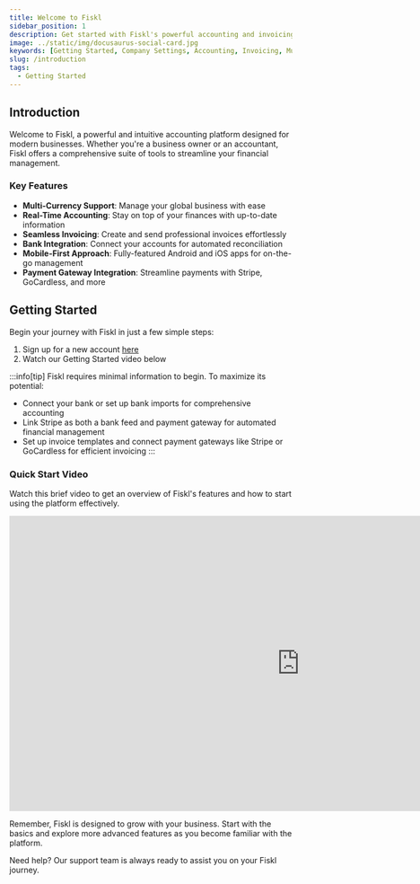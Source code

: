 ```yaml
---
title: Welcome to Fiskl
sidebar_position: 1
description: Get started with Fiskl's powerful accounting and invoicing platform
image: ../static/img/docusaurus-social-card.jpg
keywords: [Getting Started, Company Settings, Accounting, Invoicing, Multi-Currency]
slug: /introduction
tags:
  - Getting Started
---
```


## Introduction

Welcome to Fiskl, a powerful and intuitive accounting platform designed for modern businesses. Whether you're a business owner or an accountant, Fiskl offers a comprehensive suite of tools to streamline your financial management.

### Key Features

- **Multi-Currency Support**: Manage your global business with ease
- **Real-Time Accounting**: Stay on top of your finances with up-to-date information
- **Seamless Invoicing**: Create and send professional invoices effortlessly
- **Bank Integration**: Connect your accounts for automated reconciliation
- **Mobile-First Approach**: Fully-featured Android and iOS apps for on-the-go management
- **Payment Gateway Integration**: Streamline payments with Stripe, GoCardless, and more

## Getting Started

Begin your journey with Fiskl in just a few simple steps:

1. Sign up for a new account [here](https://my.fiskl.com/registration)
2. Watch our Getting Started video below
<!-- 3. Explore the [Getting Started](category/getting-started) guide for detailed instructions -->

:::info[tip]
Fiskl requires minimal information to begin. To maximize its potential:
- Connect your bank or set up bank imports for comprehensive accounting
- Link Stripe as both a bank feed and payment gateway for automated financial management
- Set up invoice templates and connect payment gateways like Stripe or GoCardless for efficient invoicing
:::

### Quick Start Video

Watch this brief video to get an overview of Fiskl's features and how to start using the platform effectively.

<iframe width="1033" height="526" src="https://www.youtube.com/embed/GWr8lyWvo7w" title="Getting Started with Fiskl Accounting and Invoicing" frameborder="0" allow="accelerometer; autoplay; clipboard-write; encrypted-media; gyroscope; picture-in-picture; web-share" referrerpolicy="strict-origin-when-cross-origin" allowfullscreen></iframe>

Remember, Fiskl is designed to grow with your business. Start with the basics and explore more advanced features as you become familiar with the platform.

Need help? Our support team is always ready to assist you on your Fiskl journey.
